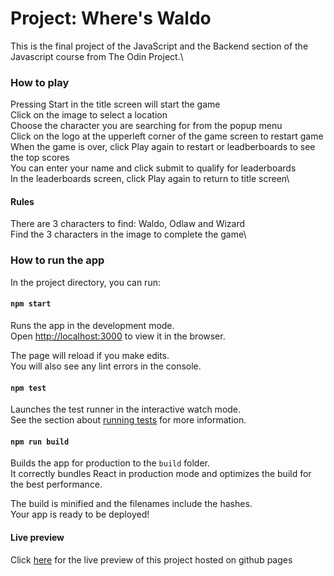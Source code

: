 # Project: Where's Waldo

This is the final project of the JavaScript and the Backend section of the Javascript course from The Odin Project.\

### How to play
Pressing Start in the title screen will start the game\
Click on the image to select a location\
Choose the character you are searching for from the popup menu\
Click on the logo at the upperleft corner of the game screen to restart game\
When the game is over, click Play again to restart or leadberboards to see the top scores\
You can enter your name and click submit to qualify for leaderboards\
In the leaderboards screen, click Play again to return to title screen\

#### Rules
There are 3 characters to find: Waldo, Odlaw and Wizard\
Find the 3 characters in the image to complete the game\

### How to run the app

In the project directory, you can run:

#### `npm start`

Runs the app in the development mode.\
Open [http://localhost:3000](http://localhost:3000) to view it in the browser.

The page will reload if you make edits.\
You will also see any lint errors in the console.

#### `npm test`

Launches the test runner in the interactive watch mode.\
See the section about [running tests](https://facebook.github.io/create-react-app/docs/running-tests) for more information.

#### `npm run build`

Builds the app for production to the `build` folder.\
It correctly bundles React in production mode and optimizes the build for the best performance.

The build is minified and the filenames include the hashes.\
Your app is ready to be deployed!

#### Live preview
Click [here](http://patchdpineapple.github.io/where-is-waldo) for the live preview of this project hosted on github pages